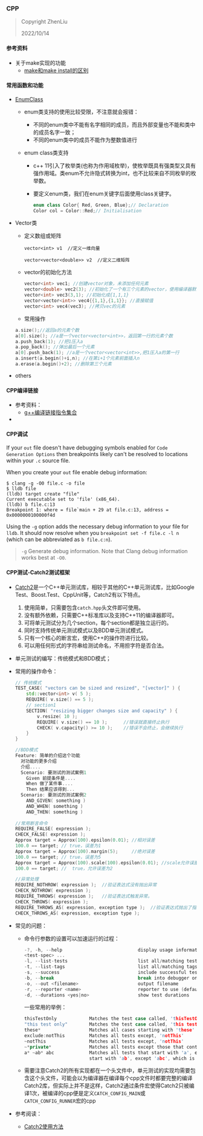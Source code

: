 ### CPP

> Copyright ZhenLiu
>
> 2022/10/14



#### 参考资料

- 关于make实现的功能
  - [make和make install的区别](https://www.jianshu.com/p/c70afbbf5172)



#### 常用函数和功能

- [EnumClass](https://www.geeksforgeeks.org/enum-classes-in-c-and-their-advantage-over-enum-datatype/)

  - enum类支持的使用比较受限，不注意就会报错：

    - 不同的enum类中不能有名字相同的成员，而且外部变量也不能和类中的成员名字一致；
    - 不同的enum类中的成员不能作为整数值进行

  - enum class类支持

    - c++ 11引入了枚举类(也称为作用域枚举)，使枚举既具有强类型又具有强作用域。类enum不允许隐式转换为int，也不比较来自不同枚举的枚举数。

    - 要定义enum类，我们在enum关键字后面使用class关键字。

      ```c++
      enum class Color{ Red, Green, Blue};// Declaration
      Color col = Color::Red;// Initialisation
      ```

- Vector类

  - 定义数组或矩阵

    `vector<int> v1  //定义一维向量`

    `vector<vector<double>> v2  //定义二维矩阵`

  - vector的初始化方法

    ```c++
    vector<int> vec1; //创建vector对象，未添加任何元素
    vector<double> vec2(3); //初始化了一个有三个元素的vector，使用编译器默认的初始值（VS是0）
    vector<int> vec3(3,1); //初始化成{1,1,1}
    vector<vector<int>> vec4{{1,1},{1,1}}; //直接赋值
    vector<int> vec4(vec3); //拷贝vec的元素
    ```

  - 常用操作

  ```c++
  a.size();//返回a的元素个数
  a[0].size(); //a是一个vector<vector<int>>，返回第一行的元素个数
  a.push_back(1); //把1压入a
  a.pop_back(); //弹出最后一个元素
  a[0].push_back(1); //a是一个vector<vector<int>>,把1压入a的第一行
  a.insert(a.begin()+i,n); //在第i+1个元素前面插入n
  a.erase(a.begin()+2); //删除第三个元素
  ```

- others




#### CPP编译链接

- 参考资料：
  - [g++编译链接指令集合](https://zhuanlan.zhihu.com/p/372722440)
- 



#### CPP调试

If your `out` file doesn't have debugging symbols enabled for `Code Generation Options` then breakpoints likely can't be resolved to locations within your `.c` source file.

When you create your `out` file enable debug information:

```
$ clang -g -O0 file.c -o file
$ lldb file
(lldb) target create "file"
Current executable set to 'file' (x86_64).
(lldb) b file.c:13
Breakpoint 1: where = file`main + 29 at file.c:13, address = 0x0000000100000f4d
```

Using the `-g` option adds the necessary debug information to your file for `lldb`. It should now resolve when you `breakpoint set -f file.c -l n` (which can be abbreviated as `b file.c:n`).

> `-g` Generate debug information. Note that Clang debug information works best at `-O0`.





#### CPP测试-Catch2测试框架

- [Catch2](https://github.com/catchorg/Catch2)是一个C++单元测试库，相较于其他的C++单元测试库，比如Google Test、Boost.Test、CppUnit等，Catch2有以下特点。

  1. 使用简单，只需要包含`catch.hpp`头文件即可使用。
  2. 没有额外依赖，只需要C++标准库以及支持C++11的编译器即可。
  3. 可将单元测试分为几个section，每个section都是独立运行的。
  4. 同时支持传统单元测试模式以及BDD单元测试模式。
  5. 只有一个核心的断言宏，使用C++的操作符进行比较。
  6. 可以用任何形式的字符串给测试命名，不用担字符是否合法。

- 单元测试的编写：传统模式和BDD模式；

- 常用的操作命令：

  ```c++
  // 传统模式
  TEST_CASE( "vectors can be sized and resized", "[vector]" ) {
      std::vector<int> v( 5 );
      REQUIRE( v.size() == 5 );
      // section1
      SECTION( "resizing bigger changes size and capacity" ) {
          v.resize( 10 );
          REQUIRE( v.size() == 10 );      //错误就直接终止执行
          CHECK( v.capacity() >= 10 );    //错误不会终止，会继续执行
      }
  }
  
  //BDD模式
  Feature: 简单的介绍这个功能
    对功能的更多介绍
    介绍....
    Scenario: 要测试的测试案例1
      Given 前提条件是....
      When 做了某件事....
      Then 结果应该得到...
    Scenario: 要测试的测试案例2
      AND_GIVEN( something )
      AND_WHEN( something )
      AND_THEN( something )
    
  //常用断言命令
  REQUIRE_FALSE( expression );
  CHECK_FALSE( expression );
  Approx target = Approx(100).epsilon(0.01); //相对误差
  100.0 == target; // true，误差为1
  Approx target = Approx(100).margin(5);     //绝对误差
  100.0 == target; // true，误差为5
  Approx target = Approx(100).scale(100).epsilon(0.01); //scale允许误差
  100.0 == target; //  true，允许误差为2
  
  //异常处理
  REQUIRE_NOTHROW( expression );  //验证表达式没有抛出异常
  CHECK_NOTHROW( expression );
  REQUIRE_THROWS( expression );   //验证表达式触发异常。
  CHECK_THROWS( expression );
  REQUIRE_THROWS_AS( expression, exception type );  //验证表达式抛出了指定类型的异常
  CHECK_THROWS_AS( expression, exception type );
  ```

- 常见的问题：

  - 命令行参数的设置可以加速运行的过程：

    ```c++
    -?, -h, --help                            display usage information
    <test-spec> ...
    -l, --list-tests                          list all/matching test cases
    -t, --list-tags                           list all/matching tags
    -s, --success                             include successful tests in
    -b, --break                               break into debugger on failure
    -o, --out <filename>                      output filename
    -r, --reporter <name>                     reporter to use (defaults to console)
    -d, --durations <yes|no>                  show test durations
    ```

    一些常用的举例：

    ```c++
    thisTestOnly            Matches the test case called, 'thisTestOnly'
    "this test only"        Matches the test case called, 'this test only'
    these*                  Matches all cases starting with 'these'
    exclude:notThis         Matches all tests except, 'notThis'
    ~notThis                Matches all tests except, 'notThis'
    ~*private*              Matches all tests except those that contain 'private'
    a* ~ab* abc             Matches all tests that start with 'a', except those that
                            start with 'ab', except 'abc', which is included
    ```

  - 需要注意Catch2的所有实现都在一个头文件中，单元测试的实现均需要包含这个头文件，可能会以为编译器在编译每个cpp文件时都要完整的编译Catch2库，但实际上并不是这样，Catch2通过条件宏使得Catch2只被编译1次，被编译的cpp便是定义`CATCH_CONFIG_MAIN`或`CATCH_CONFIG_RUNNER`宏的cpp

- 参考阅读：

  - [Catch2使用方法](https://renyili.org/post/use_catch2/)

